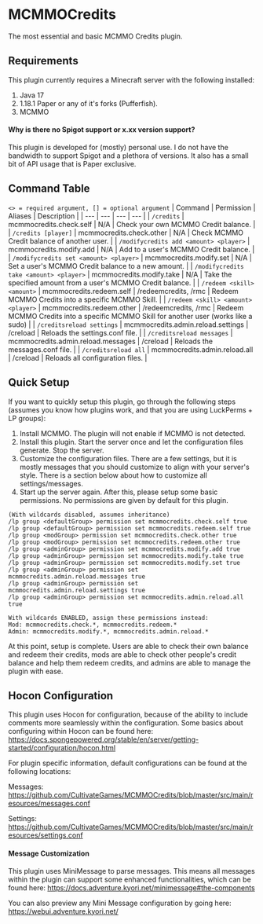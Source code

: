 # MCMMOCredits
The most essential and basic MCMMO Credits plugin.

## Requirements
This plugin currently requires a Minecraft server with the following installed:
1. Java 17
2. 1.18.1 Paper or any of it's forks (Pufferfish).
3. MCMMO

#### Why is there no Spigot support or x.xx version support?
This plugin is developed for (mostly) personal use. I do not have the bandwidth to support Spigot and a plethora of versions. It also has a small bit of API usage that is Paper exclusive.

## Command Table
```<> = required argument, [] = optional argument```
| Command | Permission | Aliases | Description |
| --- | --- | --- | --- |
| ```/credits``` | mcmmocredits.check.self | N/A | Check your own MCMMO Credit balance. | 
| ```/credits [player]``` | mcmmocredits.check.other | N/A | Check MCMMO Credit balance of another user. |
| ```/modifycredits add <amount> <player>``` | mcmmocredits.modify.add | N/A | Add to a user's MCMMO Credit balance. |
| ```/modifycredits set <amount> <player>``` | mcmmocredits.modify.set | N/A | Set a user's MCMMO Credit balance to a new amount. |
| ```/modifycredits take <amount> <player>``` | mcmmocredits.modify.take | N/A | Take the specified amount from a user's MCMMO Credit balance. |
| ```/redeem <skill> <amount>``` | mcmmocredits.redeem.self | /redeemcredits, /rmc | Redeem MCMMO Credits into a specific MCMMO Skill. |
| ```/redeem <skill> <amount> <player>``` | mcmmocredits.redeem.other | /redeemcredits, /rmc | Redeem MCMMO Credits into a specific MCMMO Skill for another user (works like a sudo) |
| ```/creditsreload settings``` | mcmmocredits.admin.reload.settings | /creload | Reloads the settings.conf file. |
| ```/creditsreload messages``` | mcmmocredits.admin.reload.messages | /creload | Reloads the messages.conf file. |
| ```/creditsreload all``` | mcmmocredits.admin.reload.all | /creload | Reloads all configuration files. |

## Quick Setup
If you want to quickly setup this plugin, go through the following steps (assumes you know how plugins work, and that you are using LuckPerms + LP groups):
1. Install MCMMO. The plugin will not enable if MCMMO is not detected.
2. Install this plugin. Start the server once and let the configuration files generate. Stop the server.
3. Customize the configuration files. There are a few settings, but it is mostly messages that you should customize to align with your server's style. There is a section below about how to customize all settings/messages.
4. Start up the server again. After this, please setup some basic permissions. No permissions are given by default for this plugin.
```
(With wildcards disabled, assumes inheritance)
/lp group <defaultGroup> permission set mcmmocredits.check.self true
/lp group <defaultGroup> permission set mcmmocredits.redeem.self true
/lp group <modGroup> permission set mcmmocredits.check.other true
/lp group <modGroup> permission set mcmmocredits.redeem.other true
/lp group <adminGroup> permission set mcmmocredits.modify.add true
/lp group <adminGroup> permission set mcmmocredits.modify.take true
/lp group <adminGroup> permission set mcmmocredits.modify.set true
/lp group <adminGroup> permission set mcmmocredits.admin.reload.messages true
/lp group <adminGroup> permission set mcmmocredits.admin.reload.settings true
/lp group <adminGroup> permission set mcmmocredits.admin.reload.all true

With wildcards ENABLED, assign these permissions instead:
Mod: mcmmocredits.check.*, mcmmocredits.redeem.*
Admin: mcmmocredits.modify.*, mcmmocredits.admin.reload.*
```
At this point, setup is complete. Users are able to check their own balance and redeem their credits, mods are able to check other people's credit balance and help them redeem credits, and admins are able to manage the plugin with ease.

## Hocon Configuration
This plugin uses Hocon for configuration, because of the ability to include comments more seamlessly within the configuration.
Some basics about configuring within Hocon can be found here: https://docs.spongepowered.org/stable/en/server/getting-started/configuration/hocon.html

For plugin specific information, default configurations can be found at the following locations:

Messages: https://github.com/CultivateGames/MCMMOCredits/blob/master/src/main/resources/messages.conf

Settings: https://github.com/CultivateGames/MCMMOCredits/blob/master/src/main/resources/settings.conf

#### Message Customization
This plugin uses MiniMessage to parse messages. This means all messages within the plugin can support some enhanced functionalities, which can be found here: https://docs.adventure.kyori.net/minimessage#the-components

You can also preview any Mini Message configuration by going here: https://webui.adventure.kyori.net/
